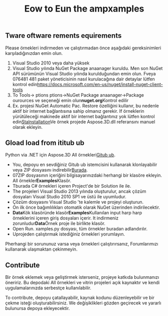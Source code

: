 ﻿---
title: Eow to Eun the ampxamples
type: docs
weight: 70
url: /tr/python-net/how-to-run-the-examples/
description: Here Python via .NET için Aspose.3D örneklerini nasıl çalıştıracağınızı size rehberlik edeceğiz.
---
## **Tware oftware rements equirements**
Please örnekleri indirmeden ve çalıştırmadan önce aşağıdaki gereksinimleri karşıladığınızdan emin olun.

1. Visual Studio 2010 veya daha yüksek
1. Visual Studio yılında NuGet Package anaanager kuruldu. Men son NuGet API sürümünün Visual Studio yılında kurulduğundan emin olun. Fveya 076481 481 paket yöneticisinin nasıl kurulacağına dair detaylar lütfen kontrol edin<https://docs.microsoft.com/en-us/nuget/install-nuget-client-tools>
1. To Tools-> ptions ptions->NuGet Package anaanager->Package ourources ve seçeneği emin olun**nuget.org**Kontrol edilir
1. Ex. projesi NuGet Automatic Pac. Restore özelliğini kullanır, bu nedenle aktif bir internet bağlantısına sahip olmanız gerekir. If örneklerin yürütüleceği makinede aktif bir internet bağlantınız yok lütfen kontrol edin[Stalnstallation](/3d/tr/python-net/installation/)Ve örnek projede Aspose.3D.dll referansını manuel olarak ekleyin.
## **Gload load from ititub ub**
Python via .NET için Aspose.3D All örnekleri[Gitub ub](https://github.com/aspose-3d/Aspose.3D-for-.NET).

- You, depoyu en sevdiğiniz Gitub ub istemcisini kullanarak klonlayabilir veya ZIP dosyasını indirebilir[Burada](https://github.com/aspose-3d/Aspose.3D-for-.NET/archive/master.zip).
- 07ZIP dosyasının içeriğini bilgisayarınızdaki herhangi bir klasöre ekleyin. All örnekler**Examples**Klasör.
- Tburada C# örnekleri içeren Project'de bir Solution ile ile.
- The projeleri Visual Studio 2013 yılında oluşturulur, ancak çözüm dosyaları Visual Studio 2010 SP1 ve üstü ile uyumludur.
- Çözüm dosyasını Visual Studio 'te kalemle ve projeyi oluşturun.
- On ilk önce bağımlılıkları otomatik olarak NuGet üzerinden indirilecektir.
- **Data**Kök klasöründe klasör**Examples**Kullanılan input harp harp örneklerini içeren giriş dosyaları içerir. It indirmeniz zorunludur**Data**Örnek proje ile birlikte klasör.
- Open Run. xamples.py dosyası, tüm örnekler buradan adlandırılır.
- Uprojeden çalıştırmak istediğiniz örnekleri yorumlayın.

Pherhangi bir sorununuz varsa veya örnekleri çalıştırırsanız, Forumlarımızı kullanarak ulaşmaktan çekinmeyin.
## **Contribute**
Bir örnek eklemek veya geliştirmek isterseniz, projeye katkıda bulunmanızı öneririz. Bu depodaki All örnekleri ve vitrin projeleri açık kaynaktır ve kendi uygulamalarınızda serbestçe kullanılabilir.

To contribute, depoyu çatallayabilir, kaynak kodunu düzenleyebilir ve bir çekme isteği oluşturabilirsiniz. We değişiklikleri gözden geçirecek ve yararlı bulunursa depoya ekleyecektir.
